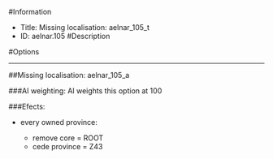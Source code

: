 #Information
 - Title: Missing localisation: aelnar_105_t
 - ID: aelnar.105
#Description

#Options

___
##Missing localisation: aelnar_105_a

###AI weighting:
AI weights this option at 100


###Efects:<ul><li>every owned province:</li><ul><li>remove core = ROOT</li><li>cede province = Z43</li></ul></ul>
